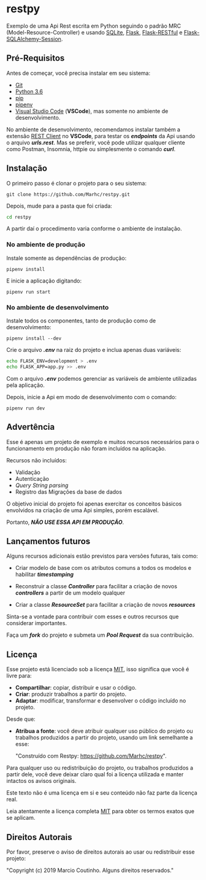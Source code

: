 # restpy

Exemplo de uma Api Rest escrita em Python seguindo o padrão MRC (Model-Resource-Controller) e usando [SQLite](https://www.sqlite.org), [Flask](https://github.com/pallets/flask), [Flask-RESTful](https://github.com/flask-restful/flask-restful) e [Flask-SQLAlchemy-Session](https://github.com/dtheodor/flask-sqlalchemy-session).

## Pré-Requisitos

Antes de começar, você precisa instalar em seu sistema:

- [Git](https://git-scm.com/downloads)
- [Python 3.6](https://www.python.org/downloads)
- [pip](https://pip.pypa.io/en/stable/installing)
- [pipenv](https://packaging.python.org/tutorials/managing-dependencies)
- [Visual Studio Code](https://code.visualstudio.com/download) (**VSCode**), mas somente no ambiente de desenvolvimento.

No ambiente de desenvolvimento, recomendamos instalar também a extensão [REST Client](https://marketplace.visualstudio.com/items?itemName=humao.rest-client) no **VSCode**, para testar os **_endpoints_** da Api usando o arquivo **_urls.rest_**. Mas se preferir, você pode utilizar qualquer cliente como Postman, Insomnia, httpie ou simplesmente o comando **_curl_**.

## Instalação

O primeiro passo é clonar o projeto para o seu sistema:

```git
git clone https://github.com/Marhc/restpy.git
```

Depois, mude para a pasta que foi criada:

```bash
cd restpy
```

A partir daí o procedimento varia conforme o ambiente de instalação.

### No ambiente de produção

Instale somente as dependências de produção:

```
pipenv install
```

E inicie a aplicação digitando:

```
pipenv run start
```

### No ambiente de desenvolvimento

Instale todos os componentes, tanto de produção como de desenvolvimento:

```
pipenv install --dev
```

Crie o arquivo **_.env_** na raiz do projeto e inclua apenas duas variáveis:

```bash
echo FLASK_ENV=development > .env
echo FLASK_APP=app.py >> .env
```

Com o arquivo **_.env_** podemos gerenciar as variáveis de ambiente utilizadas pela aplicação.

Depois, inicie a Api em modo de desenvolvimento com o comando:

```
pipenv run dev
```

## Advertência

Esse é apenas um projeto de exemplo e muitos recursos necessários para o funcionamento em produção não foram incluídos na aplicação.

Recursos não incluídos:

- Validação
- Autenticação
- _Query String parsing_
- Registro das Migrações da base de dados

O objetivo inicial do projeto foi apenas exercitar os conceitos básicos envolvidos na criação de uma Api simples, porém escalável.

Portanto, **_NÃO USE ESSA API EM PRODUÇÃO_**.

## Lançamentos futuros

Alguns recursos adicionais estão previstos para versões futuras, tais como:

- Criar modelo de base com os atributos comuns a todos os modelos e habilitar **_timestamping_**

- Reconstruir a classe **_Controller_** para facilitar a criação de novos **_controllers_** a partir de um modelo qualquer

- Criar a classe **_ResourceSet_** para facilitar a criação de novos **_resources_**

Sinta-se a vontade para contribuir com esses e outros recursos que considerar importantes.

Faça um **_fork_** do projeto e submeta um **_Pool Request_** da sua contribuição.

## Licença

Esse projeto está licenciado sob a licença [MIT](https://choosealicense.com/licenses/mit), isso significa que você é livre para:

- **Compartilhar**: copiar, distribuir e usar o código.
- **Criar**: produzir trabalhos a partir do projeto.
- **Adaptar**: modificar, transformar e desenvolver o código incluído no projeto.

Desde que:

- **Atribua a fonte**: você deve atribuir qualquer uso público do projeto ou trabalhos produzidos a partir do projeto, usando um link semelhante a esse:

  "Construído com Restpy: https://github.com/Marhc/restpy".

Para qualquer uso ou redistribuição do projeto, ou trabalhos produzidos a partir dele, você deve deixar claro qual foi a licença utilizada e manter intactos os avisos originais.

Este texto não é uma licença em si e seu conteúdo não faz parte da licença real.

Leia atentamente a licença completa [MIT](https://choosealicense.com/licenses/mit) para obter os termos exatos que se aplicam.

## Direitos Autorais

Por favor, preserve o aviso de direitos autorais ao usar ou redistribuir esse projeto:

"Copyright (c) 2019 Marcio Coutinho. Alguns direitos reservados."

